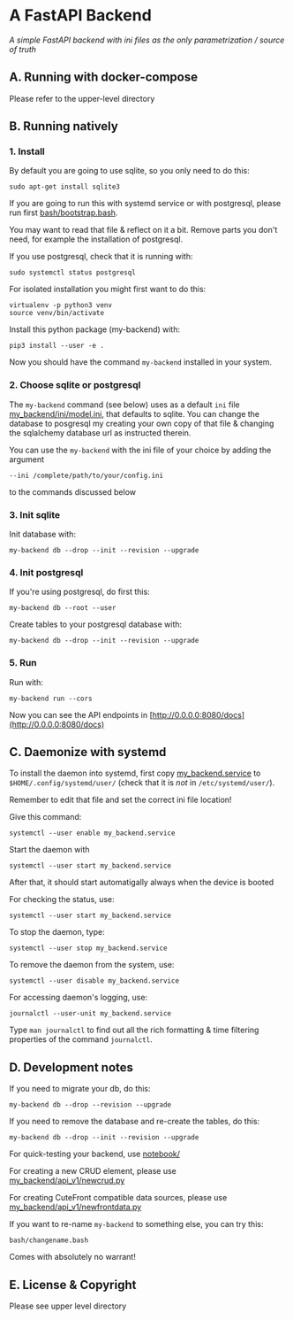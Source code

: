 # A FastAPI Backend

*A simple FastAPI backend with ini files as the only parametrization / source of truth*

## A. Running with docker-compose

Please refer to the upper-level directory

## B. Running natively

### 1. Install

By default you are going to use sqlite, so you only need to do this:
```
sudo apt-get install sqlite3
```

If you are going to run this with systemd service or with postgresql, please run first [bash/bootstrap.bash](bash/bootstrap.bash). 

You may want to read that file & reflect on it a bit.  Remove parts you don't need, for example the installation of postgresql.

If you use postgresql, check that it is running with:
```
sudo systemctl status postgresql
```

For isolated installation you might first want to do this:
```
virtualenv -p python3 venv
source venv/bin/activate
```

Install this python package (my-backend) with:
```
pip3 install --user -e .
```

Now you should have the command ``my-backend`` installed in your system.

### 2. Choose sqlite or postgresql

The ``my-backend`` command (see below) uses as a default ``ini`` file [my_backend/ini/model.ini](my_backend/ini/model.ini), that defaults
to sqlite.  You can change the database to posgresql my creating your own copy of that file & changing the sqlalchemy
database url as instructed therein.

You can use the ``my-backend`` with the ini file of your choice by adding the argument
```
--ini /complete/path/to/your/config.ini 
```
to the commands discussed below

### 3. Init sqlite

Init database with:
```
my-backend db --drop --init --revision --upgrade
```

### 4. Init postgresql

If you're using postgresql, do first this:
```
my-backend db --root --user
```

Create tables to your postgresql database with:
```
my-backend db --drop --init --revision --upgrade
```

### 5. Run

Run with:
```
my-backend run --cors
```

Now you can see the API endpoints in [http://0.0.0.0:8080/docs](http://0.0.0.0:8080/docs)


## C. Daemonize with systemd

To install the daemon into systemd, first copy 
[my_backend.service](my_backend.service) to ``$HOME/.config/systemd/user/`` 
(check that it is _not_ in ``/etc/systemd/user/``).

Remember to edit that file and set the correct ini file location!

Give this command:
```
systemctl --user enable my_backend.service
```

Start the daemon with
```
systemctl --user start my_backend.service
```
After that, it should start automatigally always when the device is booted

For checking the status, use:
```
systemctl --user start my_backend.service
```

To stop the daemon, type:
```
systemctl --user stop my_backend.service
```

To remove the daemon from the system, use:
```
systemctl --user disable my_backend.service
```

For accessing daemon's logging, use:
```
journalctl --user-unit my_backend.service
```

Type ``man journalctl`` to find out all the rich formatting & time filtering properties of the command ``journalctl``.

## D. Development notes

If you need to migrate your db, do this:
```
my-backend db --drop --revision --upgrade
```

If you need to remove the database and re-create the tables, do this:
```
my-backend db --drop --init --revision --upgrade
```

For quick-testing your backend, use [notebook/](notebook/)

For creating a new CRUD element, please use [my_backend/api_v1/newcrud.py](my_backend/api_v1/newcrud.py)

For creating CuteFront compatible data sources, please use [my_backend/api_v1/newfrontdata.py](my_backend/api_v1/newfrontdata.py)

If you want to re-name ``my-backend`` to something else, you can try this:
```
bash/changename.bash
```
Comes with absolutely no warrant!

## E. License & Copyright

Please see upper level directory


